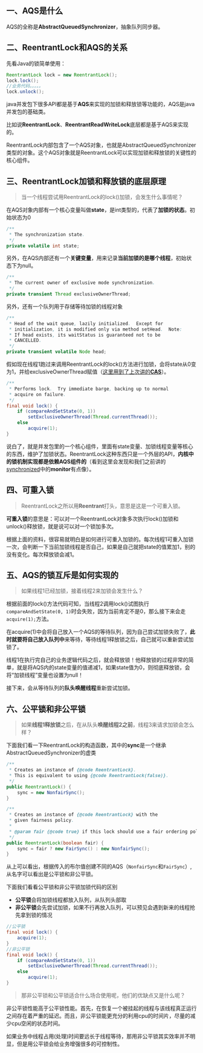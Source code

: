 ## 一、AQS是什么
AQS的全称是**AbstractQueuedSynchronizer**，抽象队列同步器。



## 二、ReentrantLock和AQS的关系
先看Java的锁简单使用：
```java
ReentrantLock lock = new ReentrantLock();
lock.lock();
//业务代码。。。。。
lock.unlock();
```

java并发包下很多API都是基于**AQS**来实现的加锁和释放锁等功能的，AQS是java并发包的基础类。

比如说**ReentrantLock**、**ReentrantReadWriteLock**底层都是基于AQS来实现的。

ReentrantLock内部包含了一个AQS对象，也就是AbstractQueuedSynchronizer类型的对象。这个AQS对象就是ReentrantLock可以实现加锁和释放锁的关键性的核心组件。

## 三、ReentrantLock加锁和释放锁的底层原理
> 当一个线程尝试用ReentrantLock的lock()加锁，会发生什么事情呢？

在AQS对象内部有一个核心变量叫做**state**，是int类型的，代表了**加锁的状态**。初始状态为0
```java
/**
 * The synchronization state.
 */
private volatile int state;
```

另外，在AQS内部还有一个**关键变量**，用来记录**当前加锁的是哪个线程**，初始状态下为null。
```java
/**
 * The current owner of exclusive mode synchronization.
 */
private transient Thread exclusiveOwnerThread;
```    
另外，还有一个队列用于存储等待加锁的线程对象
```java
/**
 * Head of the wait queue, lazily initialized.  Except for
 * initialization, it is modified only via method setHead.  Note:
 * If head exists, its waitStatus is guaranteed not to be
 * CANCELLED.
 */
private transient volatile Node head;
```


假如现在线程1跑过来调用ReentrantLock的lock()方法进行加锁，会将state从0变为1，并给exclusiveOwnerThread赋值（[这里用到了上次讲的**CAS**](http://note.youdao.com/noteshare?id=397ce129e685183255a727d2815e245f)）。
```java
/**
 * Performs lock.  Try immediate barge, backing up to normal
 * acquire on failure.
 */
final void lock() {
    if (compareAndSetState(0, 1))
        setExclusiveOwnerThread(Thread.currentThread());
    else
        acquire(1);
}
```

说白了，就是并发包里的一个核心组件，里面有state变量、加锁线程变量等核心的东西，维护了加锁状态。ReentrantLock这种东西只是一个外层的API，**内核中的锁机制实现都是依赖AQS组件的**（看到这里会发现和我们之前讲的[synchronized](http://note.youdao.com/noteshare?id=e25c49966be5f5c39b68457fdc9064f0)中的**monitor**有点像）。

## 四、可重入锁
> ReentrantLock之所以用**Reentrant**打头，意思是这是一个可重入锁。

**可重入锁**的意思是：可以对一个ReentrantLock对象多次执行lock()加锁和unlock()释放锁，就是说可以对一个锁加多次。

根据上面的资料，很容易就明白是如何进行可重入加锁的。每次线程1可重入加锁一次，会判断一下当前加锁线程是否自己，如果是自己就把state的值累加1，别的没有变化。每次释放锁会减1。

## 五、AQS的锁互斥是如何实现的

> 如果线程1已经加锁，接着线程2来加锁会发生什么？

根据前面的lock()方法代码可知，当线程2调用lock()试图执行`compareAndSetState(0, 1)`时会失败，因为当前肯定不是0，那么接下来会走`acquire(1);`方法。

在acquire(1)中会将自己放入一个AQS的等待队列，因为自己尝试加锁失败了，**此时就要将自己放入队列中**来等待，等待线程1释放锁之后，自己就可以重新尝试加锁了。

线程1在执行完自己的业务逻辑代码之后，就会释放锁！他释放锁的过程非常的简单，就是将AQS内的state变量的值递减1，如果state值为0，则彻底释放锁，会将“加锁线程”变量也设置为null！

接下来，会从等待队列的**队头唤醒线程**重新尝试加锁。


## 六、公平锁和非公平锁
> 如果**线程1释放锁**之后，在从队头**唤醒线程2之前**，线程3来请求加锁会怎么样？

下面我们看一下ReentrantLock的构造函数，其中的**sync**是一个继承AbstractQueuedSynchronizer的虚类

```java
/**
 * Creates an instance of {@code ReentrantLock}.
 * This is equivalent to using {@code ReentrantLock(false)}.
 */
public ReentrantLock() {
    sync = new NonfairSync();
}

/**
 * Creates an instance of {@code ReentrantLock} with the
 * given fairness policy.
 *
 * @param fair {@code true} if this lock should use a fair ordering policy
 */
public ReentrantLock(boolean fair) {
    sync = fair ? new FairSync() : new NonfairSync();
}
```

从上可以看出，根据传入的布尔值创建不同的AQS（`NonfairSync`和`FairSync`）,从名字可以看出是公平锁和非公平锁。

下面我们看看公平锁和非公平锁加锁代码的区别
- **公平锁**会将加锁线程都放入队列，从队列头部取
- **非公平锁**会先尝试加锁，如果不行再放入队列，可以预见会遇到新来的线程抢先拿到锁的情况
```java
//公平锁
final void lock() {
    acquire(1);
}
//非公平锁
final void lock() {
    if (compareAndSetState(0, 1))
        setExclusiveOwnerThread(Thread.currentThread());
    else
        acquire(1);
}
```


> 那非公平锁和公平锁适合什么场合使用呢，他们的优缺点又是什么呢？

非公平锁性能高于公平锁性能。首先，在恢复一个被挂起的线程与该线程真正运行之间存在着严重的延迟。而且，非公平锁能更充分的利用cpu的时间片，尽量的减少cpu空闲的状态时间。

如果业务中线程占用(处理)时间要远长于线程等待，那用非公平锁其实效率并不明显，但是用公平锁会给业务增强很多的可控制性。



